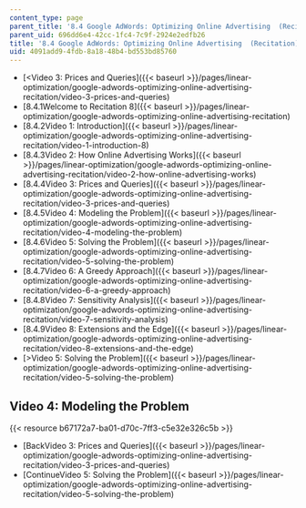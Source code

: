 ```yaml
---
content_type: page
parent_title: '8.4 Google AdWords: Optimizing Online Advertising  (Recitation)'
parent_uid: 696dd6e4-42cc-1fc4-7c9f-2924e2edfb26
title: '8.4 Google AdWords: Optimizing Online Advertising  (Recitation)'
uid: 4091add9-4fdb-8a18-48b4-bd553bd85760
---
```


*   [\<Video 3: Prices and Queries]({{< baseurl >}}/pages/linear-optimization/google-adwords-optimizing-online-advertising-recitation/video-3-prices-and-queries)
*   [8.4.1Welcome to Recitation 8]({{< baseurl >}}/pages/linear-optimization/google-adwords-optimizing-online-advertising-recitation)
*   [8.4.2Video 1: Introduction]({{< baseurl >}}/pages/linear-optimization/google-adwords-optimizing-online-advertising-recitation/video-1-introduction-8)
*   [8.4.3Video 2: How Online Advertising Works]({{< baseurl >}}/pages/linear-optimization/google-adwords-optimizing-online-advertising-recitation/video-2-how-online-advertising-works)
*   [8.4.4Video 3: Prices and Queries]({{< baseurl >}}/pages/linear-optimization/google-adwords-optimizing-online-advertising-recitation/video-3-prices-and-queries)
*   [8.4.5Video 4: Modeling the Problem]({{< baseurl >}}/pages/linear-optimization/google-adwords-optimizing-online-advertising-recitation/video-4-modeling-the-problem)
*   [8.4.6Video 5: Solving the Problem]({{< baseurl >}}/pages/linear-optimization/google-adwords-optimizing-online-advertising-recitation/video-5-solving-the-problem)
*   [8.4.7Video 6: A Greedy Approach]({{< baseurl >}}/pages/linear-optimization/google-adwords-optimizing-online-advertising-recitation/video-6-a-greedy-approach)
*   [8.4.8Video 7: Sensitivity Analysis]({{< baseurl >}}/pages/linear-optimization/google-adwords-optimizing-online-advertising-recitation/video-7-sensitivity-analysis)
*   [8.4.9Video 8: Extensions and the Edge]({{< baseurl >}}/pages/linear-optimization/google-adwords-optimizing-online-advertising-recitation/video-8-extensions-and-the-edge)
*   [\>Video 5: Solving the Problem]({{< baseurl >}}/pages/linear-optimization/google-adwords-optimizing-online-advertising-recitation/video-5-solving-the-problem)

Video 4: Modeling the Problem
-----------------------------

{{< resource b67172a7-ba01-d70c-7ff3-c5e32e326c5b >}}

*   [BackVideo 3: Prices and Queries]({{< baseurl >}}/pages/linear-optimization/google-adwords-optimizing-online-advertising-recitation/video-3-prices-and-queries)
*   [ContinueVideo 5: Solving the Problem]({{< baseurl >}}/pages/linear-optimization/google-adwords-optimizing-online-advertising-recitation/video-5-solving-the-problem)